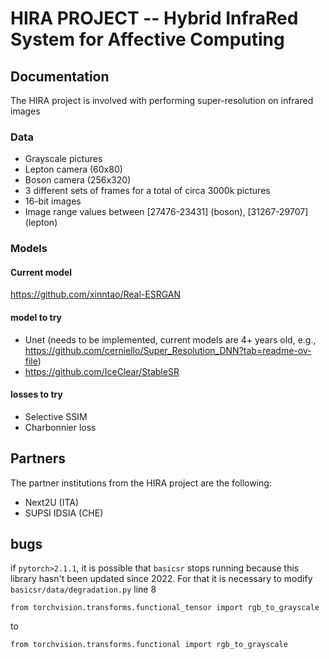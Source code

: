 # HIRA PROJECT -- Hybrid InfraRed System for Affective Computing

## Documentation
The HIRA project is involved with performing super-resolution on infrared images 

### Data 
* Grayscale pictures
* Lepton camera (60x80)
* Boson camera (256x320)
* 3 different sets of frames for a total of circa 3000k pictures
* 16-bit images
* Image range values between \[27476-23431\] (boson), \[31267-29707\] (lepton)

### Models
#### Current model
https://github.com/xinntao/Real-ESRGAN

#### model to try
* Unet (needs to be implemented, current models are 4+ years old, e.g., https://github.com/cerniello/Super_Resolution_DNN?tab=readme-ov-file)
* https://github.com/IceClear/StableSR

#### losses to try
* Selective SSIM
* Charbonnier loss

## Partners
The partner institutions from the HIRA project are the following:
* Next2U (ITA)
* SUPSI IDSIA (CHE)



## bugs
if `pytorch>2.1.1`, it is possible that `basicsr` stops running because this library hasn't been updated since 2022. For that it is necessary to modify `basicsr/data/degradation.py` line 8

```from torchvision.transforms.functional_tensor import rgb_to_grayscale```

to

```from torchvision.transforms.functional import rgb_to_grayscale```
